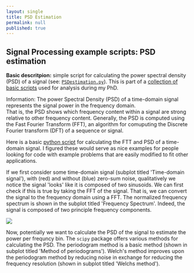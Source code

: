 ```yaml
---
layout: single
title: PSD Estimation
permalink: null
published: true
---
```


## Signal Processing example scripts: PSD estimation


**Basic descritpion:** simple script for calculating the power spectral density (PSD) of a signal (see: [`PSDestimation.py`](https://github.com/richkylet/analysis-tools/blob/gh-pages/PSDestimation.py)). This is part of a [collection of basic scripts](https://github.com/richkylet/analysis-tools) used for analysis during my PhD. 

Information: The power Spectral Density (PSD) of a time-domain signal represents the signal power in the frequency domain.  
That is, the PSD shows which frequency content within a signal are strong relative to other frequency content. 
Generally, the PSD is computed using the Fast Fourier Transform (FFT), an algorithm for comuputing the Discrete Fourier transform (DFT) of a sequence or signal.   

Here is a basic [python script](https://github.com/richkylet/analysis-tools/blob/gh-pages/PSDestimation.py) for calculating the FTT and PSD of a time-domain signal. 
I figured these would serve as nice examples for people looking for code with example problems that are easily modified to fit other applications. 

If we first consider some time-domain signal (subplot titled 'Time-domain signal'), with (red) and without (blue) zero-sum noise, qualitatively we notice the signal 'looks' like it is composed of two sinusoids. We can first check if this is true by taking the FFT of the signal. That is, we can convert the signal to the frequency domain using a FFT. The normalized frequency spectrum is shown in the subplot titled 'Frequency Spectrum'. Indeed, the signal is composed of two principle frequency components. 

![]({{site.baseurl}}https://github.com/richkylet/analysis-tools/blob/gh-pages/images/PSD.jpeg?raw=true)

Now, potentially we want to calculate the PSD of the signal to estimate the power per frequncy bin. 
The `scipy` package offers various methods for calculating the PSD. 
The periodogram method is a basic method (shown in subplot titled 'Method of periodograms').
Welch's method improves upon the periodogram method by reducing noise in 
exchange for reducing the frequency resolution (shown in subplot titled 'Welchs method').











